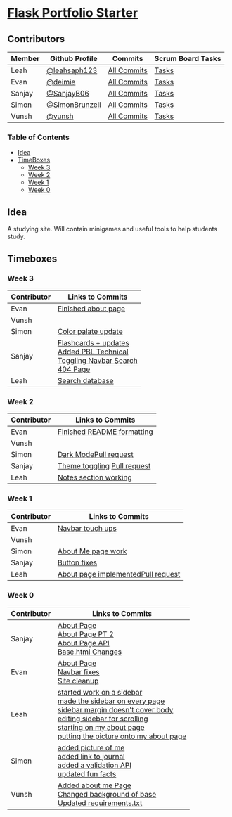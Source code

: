 # [Flask Portfolio Starter](https://nighthawkcodingsociety.com/projectsearch/details/Flask%20Portfolio%20Starter)

## Contributors
| Member  | Github Profile  | Commits  | Scrum Board Tasks  |
|---|---|---|---|
| Leah  | [@leahsaph123](https://github.com/leahsaph123)  | [All Commits](https://github.com/SimonBrunzell/flask_portfolio/commits?author=leahsaph123)  | [Tasks](https://github.com/SimonBrunzell/flask_portfolio/projects/1?card_filter_query=assignee%3Aleahsaph123)  |
|  Evan | [@deimie](https://github.com/deimie)  |  [All Commits](https://github.com/SimonBrunzell/flask_portfolio/commits?author=deimie) | [Tasks](https://github.com/SimonBrunzell/flask_portfolio/projects/1?card_filter_query=assignee%3Adeimie)  |
| Sanjay  | [@SanjayB06](https://github.com/SanjayB06)  | [All Commits](https://github.com/SimonBrunzell/flask_portfolio/commits?author=SanjayB06)  | [Tasks](https://github.com/SimonBrunzell/flask_portfolio/projects/1?card_filter_query=assignee%3Asanjayb06)  |
| Simon  | [@SimonBrunzell](https://github.com/SimonBrunzell)  | [All Commits](https://github.com/SimonBrunzell/flask_portfolio/commits?author=SimonBrunzell)  | [Tasks](https://github.com/SimonBrunzell/flask_portfolio/projects/1?card_filter_query=assignee%3Asimonbrunzell)  |
| Vunsh  | [@vunsh](https://github.com/vunsh)  | [All Commits](https://github.com/SimonBrunzell/flask_portfolio/commits/?author=vunsh)  | [Tasks](https://github.com/SimonBrunzell/flask_portfolio/projects/1?card_filter_query=assignee%3vunsh)  |


### Table of Contents
- [Idea](#idea)
- [TimeBoxes](#timeboxes)
  - [Week 3](#week-3)
  - [Week 2](#week-2)
  - [Week 1](#week-1)
  - [Week 0](#week-0)
  
## Idea
A studying site. Will contain minigames and useful tools to help students study. 

## Timeboxes

### Week 3

| Contributor  | Links to Commits  |
|---|---|
| Evan | [Finished about page](https://github.com/SimonBrunzell/flask_portfolio/commits?author=deimie)|
| Vunsh | []() |
| Simon | [Color palate update](https://github.com/SimonBrunzell/flask_portfolio/commit/e05e3514c207b90a36fbee1ec5b71863db8bb2b6)|
| Sanjay | [Flashcards + updates](https://github.com/SimonBrunzell/flask_portfolio/commit/ebb9432c4da0f185c922d74f6f7ae6c6c8a11f1b) <br/> [Added PBL Technical](https://github.com/SimonBrunzell/flask_portfolio/pull/43) <br/> [Toggling Navbar Search](https://github.com/SimonBrunzell/flask_portfolio/commit/fc94584859e3ee03c1e0c931b3e8fc4cb41a0cae) <br> [404 Page](https://github.com/SimonBrunzell/flask_portfolio/commit/bb17e1726cd64b8ac9157a7dcbbda51ca920b954)|
| Leah | [Search database](https://github.com/SimonBrunzell/flask_portfolio/commit/756e4652ce3621ec1b88505263758b0cedc97dc4)|

### Week 2

| Contributor  | Links to Commits  |
|---|---|
| Evan | [Finished README formatting](https://github.com/SimonBrunzell/flask_portfolio/commit/5d3e9d82f9e9de190f86bf43b78bf94ac5f8577a)|
| Vunsh | []()|
| Simon | [Dark Mode](https://github.com/SimonBrunzell/flask_portfolio/commit/abdc6d4138397996c5fed6d9a9279f3f34f19427)[Pull request](https://github.com/SimonBrunzell/flask_portfolio/pull/39)|
| Sanjay | [Theme toggling](https://github.com/SimonBrunzell/flask_portfolio/commit/86813b769306aa29833f3a7a7cf7b26da53ed283) [Pull request](https://github.com/SimonBrunzell/flask_portfolio/pull/36) |
| Leah | [Notes section working](https://github.com/SimonBrunzell/flask_portfolio/commit/e5b6704cd10023d74e9cb5a4312c1325aa6a9d01)|

### Week 1
| Contributor  | Links to Commits  |
|---|---|
| Evan | [Navbar touch ups](https://github.com/SimonBrunzell/flask_portfolio/commit/44eff8dfe05420dc5ec7d9a6234ff7e93f1b7cb4)|
| Vunsh | []()|
| Simon | [About Me page work](https://github.com/SimonBrunzell/flask_portfolio/commit/8c1016e4279d42f1e7abd947ead89b091346cb3c)|
| Sanjay | [Button fixes](https://github.com/SimonBrunzell/flask_portfolio/commit/ddb8a5e6ed00d9e5c55a589c675a146d3b24e1e7)|
| Leah | [About page implemented](https://github.com/SimonBrunzell/flask_portfolio/commit/062eb7af7c5d4fc19ff56ce826df7073a2d6c06e)[Pull request](https://github.com/SimonBrunzell/flask_portfolio/pull/35)|


### Week 0
|Contributor| Links to Commits  |
|---|---|
| Sanjay  |  [About Page](https://github.com/SimonBrunzell/flask_portfolio/commit/35bd15cff37a527274e25a305ca8c6ccde16d00b)<br/> [About Page PT 2](https://github.com/SimonBrunzell/flask_portfolio/commit/e900e68e8917848690659b15b8aec711a6f68938#diff-9593e34db94aca426d593f1f46c03f1c73307157df159e66ca8e092c1aac655f) <br/> [About Page API](https://github.com/SimonBrunzell/flask_portfolio/commit/e900e68e8917848690659b15b8aec711a6f68938#diff-b10564ab7d2c520cdd0243874879fb0a782862c3c902ab535faabe57d5a505e1) <br/> [Base.html Changes](https://github.com/SimonBrunzell/flask_portfolio/commit/e900e68e8917848690659b15b8aec711a6f68938#diff-76445280ac812dc6e42103e56c567a6b21eb2fc8f5d5c87554cf985da0a6a9ab)|
| Evan  | [About Page](https://github.com/SimonBrunzell/flask_portfolio/commit/c452942ded405b2f43f7c8e998d2b8fa20294174) <br> [Navbar fixes](https://github.com/SimonBrunzell/flask_portfolio/commit/539343e383a6ece69fa012d198f6f17164b28edd) <br> [Site cleanup](https://github.com/SimonBrunzell/flask_portfolio/commit/b08def04017ea092e05bcef18582c891bf4129a0) | 
| Leah  |  [started work on a sidebar](https://github.com/SimonBrunzell/flask_portfolio/commit/2944fbaf4efe0845bd2a22f301329bd0fd3a0192) <br/> [made the sidebar on every page](https://github.com/SimonBrunzell/flask_portfolio/commit/6cce5e051f31bc74651bc102ae69d981a1d3c099) <br/> [sidebar margin doesn't cover body](https://github.com/SimonBrunzell/flask_portfolio/commit/5c31638a550e0ca91232962d9c1b1e5145e84b96) <br/> [editing sidebar for scrolling](https://github.com/SimonBrunzell/flask_portfolio/commit/d2d7547e5ea74d2e4e10f70925e46058fd3182ca) <br/> [starting on my about page](https://github.com/SimonBrunzell/flask_portfolio/commit/062eb7af7c5d4fc19ff56ce826df7073a2d6c06e) <br/> [putting the picture onto my about page](https://github.com/SimonBrunzell/flask_portfolio/commit/1b816cd2b4bdd27922ccde1e59fbb80b923687e0) |
| Simon  | [added picture of me](https://github.com/SimonBrunzell/flask_portfolio/commit/696fdc1a22676c494772a46baa8599f1c15f176c) <br/> [added link to journal](https://github.com/SimonBrunzell/flask_portfolio/commit/9ee22b5cd273b12f288a87d3c07227eec820494d) <br/> [added a validation API](https://github.com/SimonBrunzell/flask_portfolio/commit/18dd6b8c167be8689cb21c935b4fc99778103685) <br/> [updated fun facts](https://github.com/SimonBrunzell/flask_portfolio/commit/8c1016e4279d42f1e7abd947ead89b091346cb3c)  |
| Vunsh  | [Added about me Page](https://github.com/SimonBrunzell/flask_portfolio/commits/?author=vunsh) <br> [Changed background of base](https://github.com/SimonBrunzell/flask_portfolio/commits/?author=vunsh) <br> [Updated requirements.txt](https://github.com/SimonBrunzell/flask_portfolio/commits/?author=vunsh)  |
